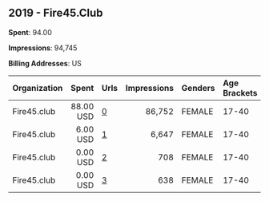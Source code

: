 ## 2019 - Fire45.Club 
**Spent**: 94.00

**Impressions**: 94,745

**Billing Addresses**: US

|Organization|Spent|Urls|Impressions|Genders|Age Brackets|Country Codes|
|:---|---:|:---|---:|:---|:---|:---|
|Fire45.club|88.00 USD|[0](https://www.snap.com/political-ads/asset/8c6275845d677d9123d16b7dcca17c5bc86badcd25a1fd6b1c03ec250c07ed49?mediaType=mp4)|86,752|FEMALE|17-40|united states|
|Fire45.club|6.00 USD|[1](https://www.snap.com/political-ads/asset/5d3e351f50980b1042810fcffd15c6dcd6643586765f9a27eee2c623ba8225e8?mediaType=png)|6,647|FEMALE|17-40|united states|
|Fire45.club|0.00 USD|[2](https://www.snap.com/political-ads/asset/ad1a848c8a8245e5de503fbe13dae148c53b8d5237349a5aa25b39679b0cd68b?mediaType=png)|708|FEMALE|17-40|united states|
|Fire45.club|0.00 USD|[3](https://www.snap.com/political-ads/asset/c8590f435a3221c953ee815c3717785040d8e27aa12127ff09bf416178a712aa?mediaType=png)|638|FEMALE|17-40|united states|
